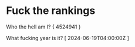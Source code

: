 # Fuck the rankings

Who the hell am I?
{ 4524941 }

What fucking year is it?
[ 2024-06-19T04:00:00Z ]
